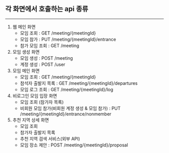 ## 각 화면에서 호출하는 api 종류

---

1. 웹 메인 화면
   - 모임 조회 : GET /meeting/{meetingId}
   - 모임 참가 : PUT /meeting/{meetingId}/entrance
   - 참가 모임 조회 : GET /meeting
2. 모임 생성 화면
   - 모임 생성 : POST /meeting
   - 계정 생성 : POST /user
3. 모임 메인 화면
   - 모임 조회 : GET /meeting/{meetingId}
   - 참석자 출발지 목록 : GET /meeting/{meetingId}/departures
   - 모임 로그 조회 : GET /meeting/{meetingId}/log
4. 비로그인 모임 입장 화면
   - 모임 조회 (참가자 목록)
   - 비회원 모임 참가(비회원 계정 생성 & 모임 참가) : PUT /meeting/{meetingId}/entrance/nonmember
5. 추천 지역 상세 화면
   - 모임 조회
   - 참가자 출발지 목록
   - 추천 지역 검색 서비스(외부 API)
   - 모임 장소 제안 : POST /meeting/{meetingId}/proposal